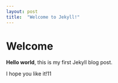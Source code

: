```yaml
---
layout: post
title:  "Welcome to Jekyll!"
---
```


# Welcome

**Hello world**, this is my first Jekyll blog post.

I hope you like it!11
